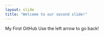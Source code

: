 ```yaml
---
layout: slide
title: "Welcome to our second slide!"
---
```

My First GitHub
Use the left arrow to go back!
